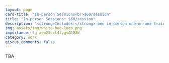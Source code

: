 ```yaml
---
layout: page
card-title: "In-person Sessions<br>$60/session"
title: "In-person Sessions: $60/session"
description: "<strong>Includes:</strong> one in-person one-on-one training sessions with me either at your home or in my home gym."
img: assets/img/white-bee-logo.png
importance: 5q`aew23drt4fygvADQSW
category: work
giscus_comments: false
---
```


TBA